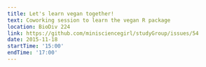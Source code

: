 ```yaml
---
title: Let's learn vegan together!
text: Coworking session to learn the vegan R package 
location: BioDiv 224
link: https://github.com/minisciencegirl/studyGroup/issues/54
date: 2015-11-18
startTime: '15:00'
endTime: '17:00'
---
```

